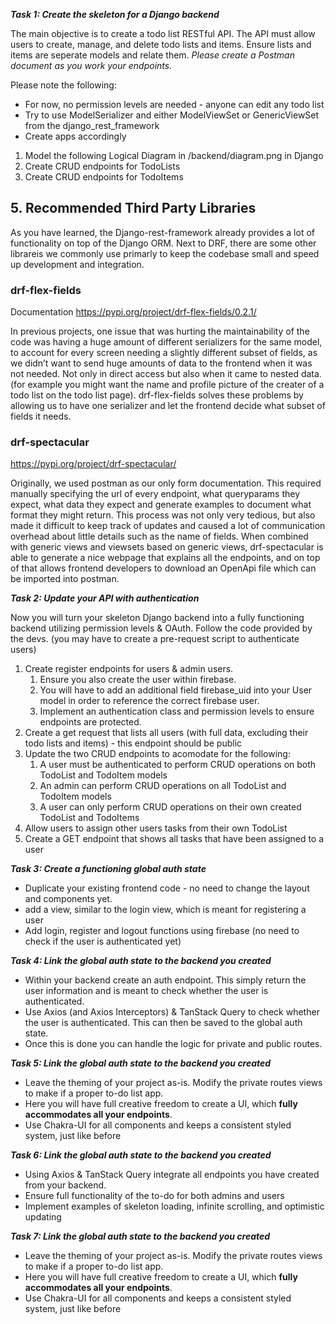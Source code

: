 ***Task 1: Create the skeleton for a Django backend***

The main objective is to create a todo list RESTful API. The API must allow users to create, manage, and delete todo lists and items. Ensure lists and items are seperate models and relate them. *Please create a Postman document as you work your endpoints.*

Please note the following:

- For now, no permission levels are needed - anyone can edit any todo list
- Try to use ModelSerializer and either ModelViewSet or GenericViewSet from the django_rest_framework
- Create apps accordingly

1. Model the following Logical Diagram in /backend/diagram.png in Django 
2. Create CRUD endpoints for TodoLists
3. Create CRUD endpoints for TodoItems

## 5. Recommended Third Party Libraries

As you have learned, the Django-rest-framework already provides a lot of functionality on top of the Django ORM. Next to DRF, there are some other librareis we commonly use primarly to keep the codebase small and speed up development and integration.

### drf-flex-fields

Documentation https://pypi.org/project/drf-flex-fields/0.2.1/

In previous projects, one issue that was hurting the maintainability of the code was having a huge amount of different serializers for the same model, to account for every screen needing a slightly different subset of fields, as we didn’t want to send huge amounts of data to the frontend when it was not needed. Not only in direct access but also when it came to nested data. (for example you might want the name and profile picture of the creater of a todo list on the todo list page). drf-flex-fields solves these problems by allowing us to have one serializer and let the frontend decide what subset of fields it needs.

### drf-spectacular

https://pypi.org/project/drf-spectacular/

Originally, we used postman as our only form documentation. This required manually specifying the url of every endpoint, what queryparams they expect, what data they expect and generate examples to document what format they might return. This process was not only very tedious, but also made it difficult to keep track of updates and caused a lot of communication overhead about little details such as the name of fields. When combined with generic views and viewsets based on generic views, drf-spectacular is able to generate a nice webpage that explains all the endpoints, and on top of that allows frontend developers to download an OpenApi file which can be imported into postman.

***Task 2: Update your API with authentication***

Now you will turn your skeleton Django backend into a fully functioning backend utilizing permission levels & OAuth. Follow the code provided by the devs. (you may have to create a pre-request script to authenticate users)

1. Create register endpoints for users & admin users.
    1. Ensure you also create the user within firebase.
    2. You will have to add an additional field firebase_uid into your User model in order to reference the correct firebase user.
    3. Implement an authentication class and permission levels to ensure endpoints are protected.
2. Create a get request that lists all users (with full data, excluding their todo lists and items) - this endpoint should be public
3. Update the two CRUD endpoints to acomodate for the following:
    1. A user must be authenticated to perform CRUD operations on both TodoList and TodoItem models
    2. An admin can perform CRUD operations on all TodoList and TodoItem models
    3. A user can only perform CRUD operations on their own created TodoList and TodoItems
4. Allow users to assign other users tasks from their own TodoList
5. Create a GET endpoint that shows all tasks that have been assigned to a user

***Task 3: Create a functioning global auth state***

- Duplicate your existing frontend code - no need to change the layout and components yet.
- add a view, similar to the login view, which is meant for registering a user
- Add login, register and logout functions using firebase (no need to check if the user is authenticated yet)

***Task 4: Link the global auth state to the backend you created***

- Within your backend create an auth endpoint. This simply return the user information and is meant to check whether the user is authenticated.
- Use Axios (and Axios Interceptors) & TanStack Query to check whether the user is authenticated. This can then be saved to the global auth state.
- Once this is done you can handle the logic for private and public routes.

***Task 5: Link the global auth state to the backend you created***

- Leave the theming of your project as-is. Modify the private routes views to make if a proper to-do list app.
- Here you will have full creative freedom to create a UI, which **fully accommodates all your endpoints**.
- Use Chakra-UI for all components and keeps a consistent styled system, just like before

***Task 6: Link the global auth state to the backend you created***

- Using Axios & TanStack Query integrate all endpoints you have created from your backend.
- Ensure full functionality of the to-do for both admins and users
- Implement examples of skeleton loading, infinite scrolling, and optimistic updating

***Task 7: Link the global auth state to the backend you created***

- Leave the theming of your project as-is. Modify the private routes views to make if a proper to-do list app.
- Here you will have full creative freedom to create a UI, which **fully accommodates all your endpoints**.
- Use Chakra-UI for all components and keeps a consistent styled system, just like before

